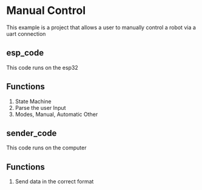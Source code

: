 # Manual Control

This example is a project that allows a user to manually control a robot via a uart connection

## esp_code
This code runs on the esp32

## Functions
1. State Machine
2. Parse the user Input
3. Modes, Manual, Automatic Other


## sender_code
This code runs on the computer

## Functions
1. Send data in the correct format

